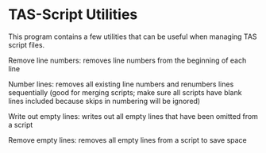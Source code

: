 # TAS-Script Utilities

This program contains a few utilities that can be useful when managing TAS script files.

Remove line numbers: removes line numbers from the beginning of each line

Number lines: removes all existing line numbers and renumbers lines sequentially (good for merging scripts; make sure all scripts have blank lines included because skips in numbering will be ignored)

Write out empty lines: writes out all empty lines that have been omitted from a script

Remove empty lines: removes all empty lines from a script to save space
